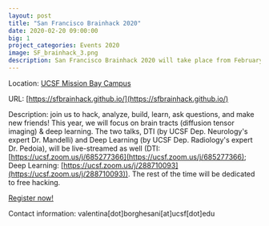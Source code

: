 ```yaml
---
layout: post
title: "San Francisco Brainhack 2020"
date: 2020-02-20 09:00:00
big: 1
project_categories: Events 2020
image: SF_brainhack_3.png
description: San Francisco Brainhack 2020 will take place from February 20th and 21st 2020 at UCSF Mission Bay Campus. Follow the tracks and dive deep!
---
```


Location: [UCSF Mission Bay Campus](https://goo.gl/maps/RJrEoKtC1jegxcee9)

URL: [https://sfbrainhack.github.io/](https://sfbrainhack.github.io/)

Description: join us to hack, analyze, build, learn, ask questions, and make new friends!
This year, we will focus on brain tracts (diffusion tensor imaging) & deep learning.
The two talks, DTI (by UCSF Dep. Neurology's expert Dr. Mandelli) and Deep Learning (by UCSF Dep. Radiology's expert Dr. Pedoia), will be live-streamed as well
(DTI: [https://ucsf.zoom.us/j/685277366](https://ucsf.zoom.us/j/685277366); Deep Learning: [https://ucsf.zoom.us/j/288710093](https://ucsf.zoom.us/j/288710093)).
The rest of the time will be dedicated to free hacking. 

[Register now!](https://www.eventbrite.com/e/brainhack-global-san-francisco-2019-postponed-tickets-76825419899)

Contact information:  valentina[dot]borghesani[at]ucsf[dot]edu

